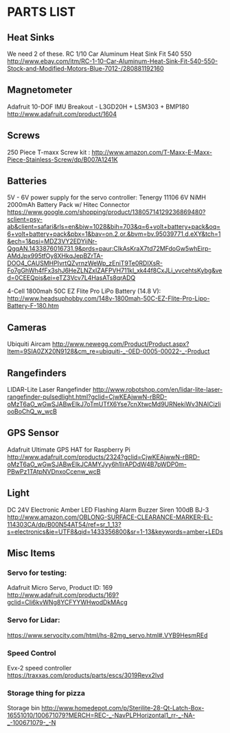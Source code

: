 
# PARTS LIST

## Heat Sinks

We need 2 of these.
RC 1/10 Car Aluminum Heat Sink Fit 540 550
http://www.ebay.com/itm/RC-1-10-Car-Aluminum-Heat-Sink-Fit-540-550-Stock-and-Modified-Motors-Blue-7012-/280881192160

## Magnetometer

Adafruit 10-DOF IMU Breakout - L3GD20H + LSM303 + BMP180
http://www.adafruit.com/product/1604

## Screws

250 Piece T-maxx Screw kit :
http://www.amazon.com/T-Maxx-E-Maxx-Piece-Stainless-Screw/dp/B007A1241K

## Batteries

5V - 6V power supply for the servo controller:
Tenergy 11106 6V NiMH 2000mAh Battery Pack w/ Hitec Connector
https://www.google.com/shopping/product/13805714129236869480?sclient=psy-ab&client=safari&rls=en&biw=1028&bih=703&q=6+volt+battery+pack&oq=6+volt+battery+pack&pbx=1&bav=on.2,or.&bvm=bv.95039771,d.eXY&tch=1&ech=1&psi=MDZ3VY2EDYijNr-QgqAN.1433876016731.9&prds=paur:ClkAsKraX7td72MFdoGw5whEirp-AMdJpx995tfOy8XHkqJepBZrTA-DOO4_CAUSMHPIvrtQZvrnzWeWp_zEniT9Te0RDIXsR-Fo7gGhWh4fFx3shJ6HeZLNZxIZAFPVH711kl_xk44f8CxJLi_vvcehtsKybg&ved=0CEEQpis&ei=eTZ3Vcv7L4HasATs8qrADQ

4-Cell 1800mah 50C EZ Flite Pro LiPo Battery (14.8 V):
http://www.headsuphobby.com/148v-1800mah-50C-EZ-Flite-Pro-Lipo-Battery-F-180.htm

## Cameras

Ubiquiti Aircam
http://www.newegg.com/Product/Product.aspx?Item=9SIA0ZX20N9128&cm_re=ubiquiti-_-0ED-0005-00022-_-Product

## Rangefinders

LIDAR-Lite Laser Rangefinder
http://www.robotshop.com/en/lidar-lite-laser-rangefinder-pulsedlight.html?gclid=CjwKEAjwwN-rBRD-oMzT6aO_wGwSJABwEIkJ7oTmUTfX6Yse7cnXtwcMd9URNekiWv3NAlCizliooBoChQ_w_wcB

## GPS Sensor

Adafruit Ultimate GPS HAT for Raspberry Pi
http://www.adafruit.com/products/2324?gclid=CjwKEAjwwN-rBRD-oMzT6aO_wGwSJABwEIkJCAMYJyy6h1IrAPDdW4B7pWDP0m-PBwPz1TAtpNVDnxoCcenw_wcB

## Light

DC 24V Electronic Amber LED Flashing Alarm Buzzer Siren 100dB BJ-3
http://www.amazon.com/OBLONG-SURFACE-CLEARANCE-MARKER-EL-114303CA/dp/B00N54AT54/ref=sr_1_13?s=electronics&ie=UTF8&qid=1433356800&sr=1-13&keywords=amber+LEDs

## Misc Items

### Servo for testing:
Adafruit Micro Servo, Product ID: 169
http://www.adafruit.com/products/169?gclid=CIi6kvWNg8YCFYYWHwodDkMAcg

### Servo for Lidar:
https://www.servocity.com/html/hs-82mg_servo.html#.VYB9HesmREd

### Speed Control

Evx-2 speed controller
https://traxxas.com/products/parts/escs/3019Revx2lvd

### Storage thing for pizza

Storage bin
http://www.homedepot.com/p/Sterilite-28-Qt-Latch-Box-16551010/100671079?MERCH=REC-_-NavPLPHorizontal1_rr-_-NA-_-100671079-_-N
